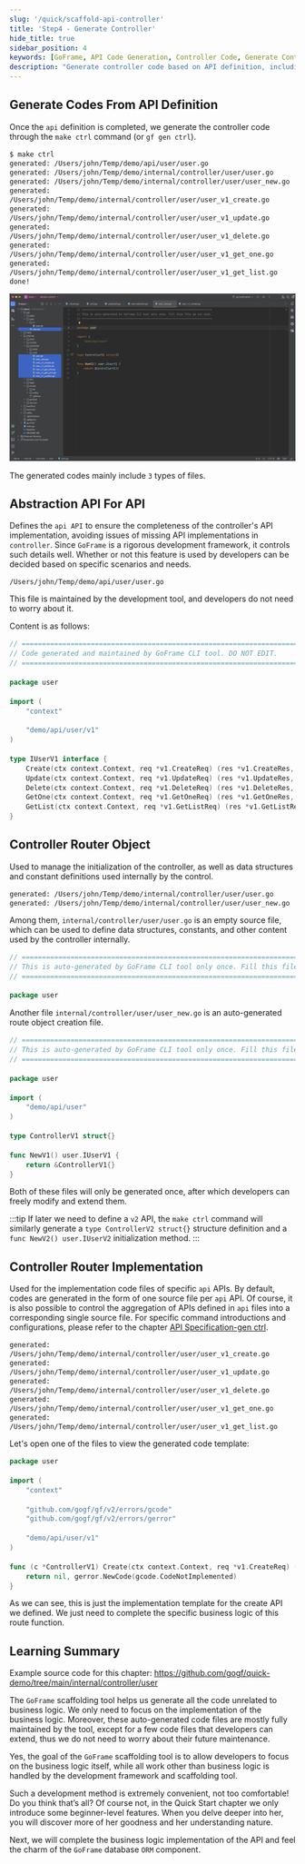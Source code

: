 ```yaml
---
slug: '/quick/scaffold-api-controller'
title: 'Step4 - Generate Controller'
hide_title: true
sidebar_position: 4
keywords: [GoFrame, API Code Generation, Controller Code, Generate Controller, Code Auto Generation, API Implementation, GoFrame Framework, Route Object Management, API Route Implementation, Code Template]
description: "Generate controller code based on API definition, including API API files, route object management, and route implementation code, using GoFrame framework's command tool to quickly generate relevant code templates, ensuring complete implementation of the API, and demonstrating how to implement specific business logic through files."
---
```


## Generate Codes From API Definition

Once the `api` definition is completed, we generate the controller code through the `make ctrl` command (or `gf gen ctrl`).

```text
$ make ctrl
generated: /Users/john/Temp/demo/api/user/user.go
generated: /Users/john/Temp/demo/internal/controller/user/user.go
generated: /Users/john/Temp/demo/internal/controller/user/user_new.go
generated: /Users/john/Temp/demo/internal/controller/user/user_v1_create.go
generated: /Users/john/Temp/demo/internal/controller/user/user_v1_update.go
generated: /Users/john/Temp/demo/internal/controller/user/user_v1_delete.go
generated: /Users/john/Temp/demo/internal/controller/user/user_v1_get_one.go
generated: /Users/john/Temp/demo/internal/controller/user/user_v1_get_list.go
done!
```

![goframe api API controller](QQ_1731678085194.png)

The generated codes mainly include `3` types of files.

## Abstraction API For API

Defines the `api API` to ensure the completeness of the controller's API implementation, avoiding issues of missing API implementations in `controller`. Since `GoFrame` is a rigorous development framework, it controls such details well. Whether or not this feature is used by developers can be decided based on specific scenarios and needs.

```text
/Users/john/Temp/demo/api/user/user.go
```

This file is maintained by the development tool, and developers do not need to worry about it.

Content is as follows:
```go title="api/user/user.go"
// =================================================================================
// Code generated and maintained by GoFrame CLI tool. DO NOT EDIT.
// =================================================================================

package user

import (
    "context"

    "demo/api/user/v1"
)

type IUserV1 interface {
    Create(ctx context.Context, req *v1.CreateReq) (res *v1.CreateRes, err error)
    Update(ctx context.Context, req *v1.UpdateReq) (res *v1.UpdateRes, err error)
    Delete(ctx context.Context, req *v1.DeleteReq) (res *v1.DeleteRes, err error)
    GetOne(ctx context.Context, req *v1.GetOneReq) (res *v1.GetOneRes, err error)
    GetList(ctx context.Context, req *v1.GetListReq) (res *v1.GetListRes, err error)
}
```

## Controller Router Object

Used to manage the initialization of the controller, as well as data structures and constant definitions used internally by the control.

```text
generated: /Users/john/Temp/demo/internal/controller/user/user.go
generated: /Users/john/Temp/demo/internal/controller/user/user_new.go
```

Among them, `internal/controller/user/user.go` is an empty source file, which can be used to define data structures, constants, and other content used by the controller internally.
```go title="internal/controller/user/user.go"
// =================================================================================
// This is auto-generated by GoFrame CLI tool only once. Fill this file as you wish.
// =================================================================================

package user

```

Another file `internal/controller/user/user_new.go` is an auto-generated route object creation file.
```go title="internal/controller/user/user_new.go"
// =================================================================================
// This is auto-generated by GoFrame CLI tool only once. Fill this file as you wish.
// =================================================================================

package user

import (
    "demo/api/user"
)

type ControllerV1 struct{}

func NewV1() user.IUserV1 {
    return &ControllerV1{}
}
```
Both of these files will only be generated once, after which developers can freely modify and extend them.

:::tip
If later we need to define a `v2` API, the `make ctrl` command will similarly generate a `type ControllerV2 struct{}` structure definition and a `func NewV2() user.IUserV2` initialization method.
:::

## Controller Router Implementation

Used for the implementation code files of specific `api` APIs. By default, codes are generated in the form of one source file per `api` API. Of course, it is also possible to control the aggregation of APIs defined in `api` files into a corresponding single source file. For specific command introductions and configurations, please refer to the chapter [API Specification-gen ctrl](../../../docs/开发工具/代码生成-gen/接口规范-gen%20ctrl.md).

```text
generated: /Users/john/Temp/demo/internal/controller/user/user_v1_create.go
generated: /Users/john/Temp/demo/internal/controller/user/user_v1_update.go
generated: /Users/john/Temp/demo/internal/controller/user/user_v1_delete.go
generated: /Users/john/Temp/demo/internal/controller/user/user_v1_get_one.go
generated: /Users/john/Temp/demo/internal/controller/user/user_v1_get_list.go
```

Let's open one of the files to view the generated code template:

```go title="internal/controller/user/user_v1_create.go"
package user

import (
    "context"

    "github.com/gogf/gf/v2/errors/gcode"
    "github.com/gogf/gf/v2/errors/gerror"

    "demo/api/user/v1"
)

func (c *ControllerV1) Create(ctx context.Context, req *v1.CreateReq) (res *v1.CreateRes, err error) {
    return nil, gerror.NewCode(gcode.CodeNotImplemented)
}
```
As we can see, this is just the implementation template for the create API we defined. We just need to complete the specific business logic of this route function.

## Learning Summary

Example source code for this chapter: https://github.com/gogf/quick-demo/tree/main/internal/controller/user

The `GoFrame` scaffolding tool helps us generate all the code unrelated to business logic. We only need to focus on the implementation of the business logic. Moreover, these auto-generated code files are mostly fully maintained by the tool, except for a few code files that developers can extend, thus we do not need to worry about their future maintenance.

Yes, the goal of the `GoFrame` scaffolding tool is to allow developers to focus on the business logic itself, while all work other than business logic is handled by the development framework and scaffolding tool.

Such a development method is extremely convenient, not too comfortable! Do you think that’s all? Of course not, in the Quick Start chapter we only introduce some beginner-level features. When you delve deeper into her, you will discover more of her goodness and her understanding nature.

Next, we will complete the business logic implementation of the API and feel the charm of the `GoFrame` database `ORM` component.